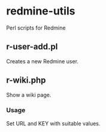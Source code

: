 # redmine-utils
Perl scripts for Redmine

## r-user-add.pl
Creates a new Redmine user.

## r-wiki.php
Show a wiki page.

### Usage
Set URL and KEY with suitable values.
